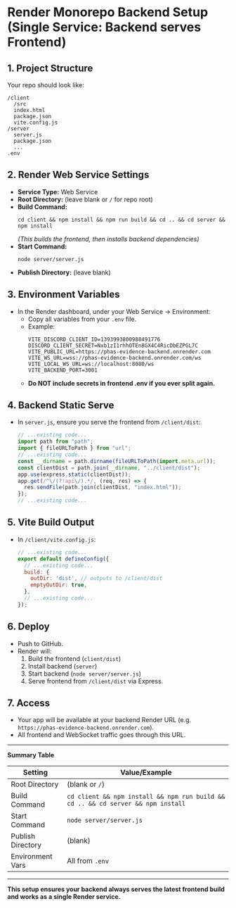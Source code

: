# Render Monorepo Backend Setup (Single Service: Backend serves Frontend)

## 1. Project Structure

Your repo should look like:
```
/client
  /src
  index.html
  package.json
  vite.config.js
/server
  server.js
  package.json
  ...
.env
```

## 2. Render Web Service Settings

- **Service Type:** Web Service
- **Root Directory:** (leave blank or `/` for repo root)
- **Build Command:**  
  ```
  cd client && npm install && npm run build && cd .. && cd server && npm install
  ```
  *(This builds the frontend, then installs backend dependencies)*
- **Start Command:**  
  ```
  node server/server.js
  ```
- **Publish Directory:** (leave blank)

## 3. Environment Variables

- In the Render dashboard, under your Web Service → Environment:
  - Copy all variables from your `.env` file.
  - Example:
    ```
    VITE_DISCORD_CLIENT_ID=1393993800988491776
    DISCORD_CLIENT_SECRET=Nxb1zI1rhhOTEn8GX4C4RicDbEZPGL7C
    VITE_PUBLIC_URL=https://phas-evidence-backend.onrender.com
    VITE_WS_URL=wss://phas-evidence-backend.onrender.com/ws
    VITE_LOCAL_WS_URL=ws://localhost:8080/ws
    VITE_BACKEND_PORT=3001
    ```
  - **Do NOT include secrets in frontend .env if you ever split again.**

## 4. Backend Static Serve

- In `server.js`, ensure you serve the frontend from `/client/dist`:
  ```javascript
  // ...existing code...
  import path from "path";
  import { fileURLToPath } from "url";
  // ...existing code...
  const __dirname = path.dirname(fileURLToPath(import.meta.url));
  const clientDist = path.join(__dirname, "../client/dist");
  app.use(express.static(clientDist));
  app.get(/^\/(?!api\/).*/, (req, res) => {
    res.sendFile(path.join(clientDist, "index.html"));
  });
  // ...existing code...
  ```

## 5. Vite Build Output

- In `/client/vite.config.js`:
  ```javascript
  // ...existing code...
  export default defineConfig({
    // ...existing code...
    build: {
      outDir: 'dist', // outputs to /client/dist
      emptyOutDir: true,
    },
    // ...existing code...
  });
  ```

## 6. Deploy

- Push to GitHub.
- Render will:
  1. Build the frontend (`client/dist`)
  2. Install backend (`server`)
  3. Start backend (`node server/server.js`)
  4. Serve frontend from `/client/dist` via Express.

## 7. Access

- Your app will be available at your backend Render URL (e.g. `https://phas-evidence-backend.onrender.com`).
- All frontend and WebSocket traffic goes through this URL.

---

**Summary Table**

| Setting             | Value/Example                                   |
|---------------------|-------------------------------------------------|
| Root Directory      | (blank or `/`)                                  |
| Build Command       | `cd client && npm install && npm run build && cd .. && cd server && npm install` |
| Start Command       | `node server/server.js`                         |
| Publish Directory   | (blank)                                         |
| Environment Vars    | All from `.env`                                 |

---

**This setup ensures your backend always serves the latest frontend build and works as a single Render service.**